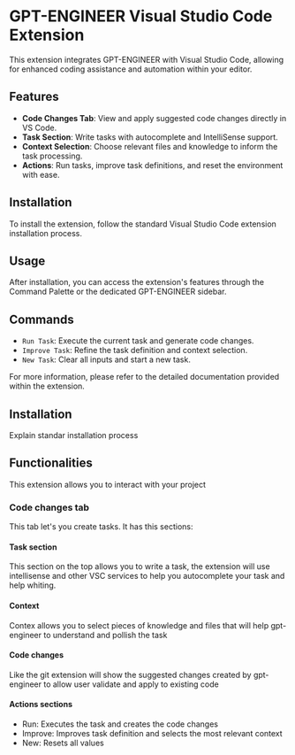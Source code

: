 # GPT-ENGINEER Visual Studio Code Extension

This extension integrates GPT-ENGINEER with Visual Studio Code, allowing for enhanced coding assistance and automation within your editor.

## Features

- **Code Changes Tab**: View and apply suggested code changes directly in VS Code.
- **Task Section**: Write tasks with autocomplete and IntelliSense support.
- **Context Selection**: Choose relevant files and knowledge to inform the task processing.
- **Actions**: Run tasks, improve task definitions, and reset the environment with ease.

## Installation

To install the extension, follow the standard Visual Studio Code extension installation process.

## Usage

After installation, you can access the extension's features through the Command Palette or the dedicated GPT-ENGINEER sidebar.

## Commands

- `Run Task`: Execute the current task and generate code changes.
- `Improve Task`: Refine the task definition and context selection.
- `New Task`: Clear all inputs and start a new task.

For more information, please refer to the detailed documentation provided within the extension.

## Installation
Explain standar installation process

## Functionalities
This extension allows you to interact with your project

### Code changes tab
This tab let's you create tasks. It has this sections:

#### Task section
This section on the top allows you to write a task, the extension will use intellisense and other VSC services to help 
you autocomplete your task and help whiting.

#### Context
Contex allows you to select pieces of knowledge and files that
will help gpt-engineer to understand and pollish the task

#### Code changes
Like the git extension will show the suggested changes created by
gpt-engineer to allow user validate and apply to existing code

#### Actions sections
 * Run: Executes the task and creates the code changes
 * Improve: Improves task definition and selects the most relevant context
 * New: Resets all values

 